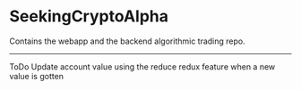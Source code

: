 # SeekingCryptoAlpha
Contains the webapp and the backend algorithmic trading repo.


-----------------------------------------------------------------------------------------------
ToDo
Update account value using the reduce redux feature when a new value is gotten